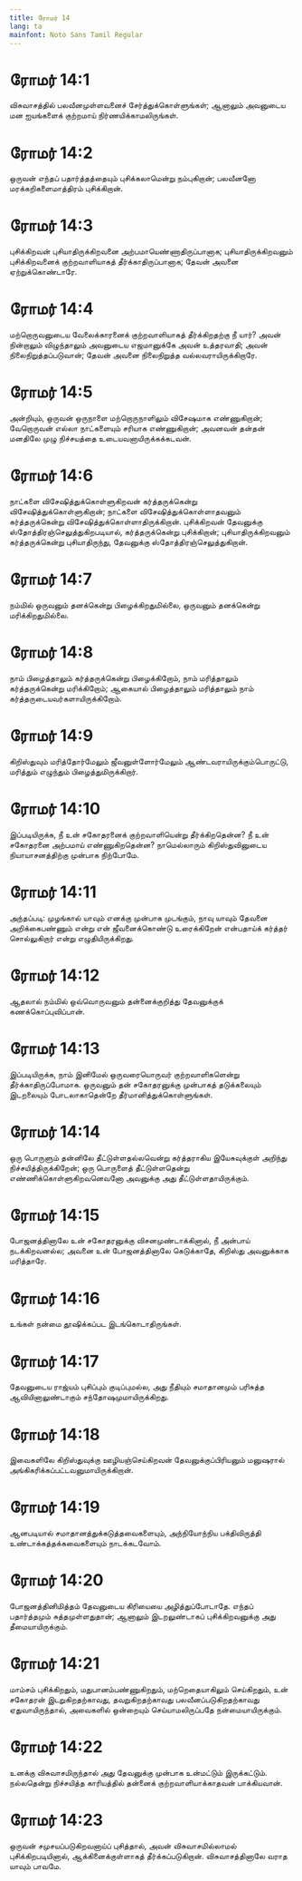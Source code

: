 ```yaml
---
title: ரோமர் 14
lang: ta
mainfont: Noto Sans Tamil Regular
---
```


# ரோமர் 14:1

விசுவாசத்தில் பலவீனமுள்ளவனைச் சேர்த்துக்கொள்ளுங்கள்; ஆனாலும் அவனுடைய மன ஐயங்களைக் குற்றமாய் நிர்ணயிக்காமலிருங்கள்.

# ரோமர் 14:2

ஒருவன் எந்தப் பதார்த்தத்தையும் புசிக்கலாமென்று நம்புகிறான்; பலவீனனோ மரக்கறிகளைமாத்திரம் புசிக்கிறான்.

# ரோமர் 14:3

புசிக்கிறவன் புசியாதிருக்கிறவனை அற்பமாயெண்ணாதிருப்பானாக; புசியாதிருக்கிறவனும் புசிக்கிறவனைக் குற்றவாளியாகத் தீர்க்காதிருப்பானாக; தேவன் அவனை ஏற்றுக்கொண்டாரே.

# ரோமர் 14:4

மற்றொருவனுடைய வேலைக்காரனைக் குற்றவாளியாகத் தீர்க்கிறதற்கு நீ யார்? அவன் நின்றாலும் விழுந்தாலும் அவனுடைய எஜமானுக்கே அவன் உத்தரவாதி; அவன் நிலைநிறுத்தப்படுவான்; தேவன் அவனை நிலைநிறுத்த வல்லவராயிருக்கிறாரே.

# ரோமர் 14:5

அன்றியும், ஒருவன் ஒருநாளை மற்றொருநாளிலும் விசேஷமாக எண்ணுகிறான்; வேறொருவன் எல்லா நாட்களையும் சரியாக எண்ணுகிறான்; அவனவன் தன்தன் மனதிலே முழு நிச்சயத்தை உடையவனாயிருக்கக்கடவன்.

# ரோமர் 14:6

நாட்களை விசேஷித்துக்கொள்ளுகிறவன் கர்த்தருக்கென்று விசேஷித்துக்கொள்ளுகிறான்; நாட்களை விசேஷித்துக்கொள்ளாதவனும் கர்த்தருக்கென்று விசேஷித்துக்கொள்ளாதிருக்கிறான். புசிக்கிறவன் தேவனுக்கு ஸ்தோத்திரஞ்செலுத்துகிறபடியால், கர்த்தருக்கென்று புசிக்கிறான்; புசியாதிருக்கிறவனும் கர்த்தருக்கென்று புசியாதிருந்து, தேவனுக்கு ஸ்தோத்திரஞ்செலுத்துகிறான்.

# ரோமர் 14:7

நம்மில் ஒருவனும் தனக்கென்று பிழைக்கிறதுமில்லை, ஒருவனும் தனக்கென்று மரிக்கிறதுமில்லை.

# ரோமர் 14:8

நாம் பிழைத்தாலும் கர்த்தருக்கென்று பிழைக்கிறோம், நாம் மரித்தாலும் கர்த்தருக்கென்று மரிக்கிறோம்; ஆகையால் பிழைத்தாலும் மரித்தாலும் நாம் கர்த்தருடையவர்களாயிருக்கிறோம்.

# ரோமர் 14:9

கிறிஸ்துவும் மரித்தோர்மேலும் ஜீவனுள்ளோர்மேலும் ஆண்டவராயிருக்கும்பொருட்டு, மரித்தும் எழுந்தும் பிழைத்துமிருக்கிறார்.

# ரோமர் 14:10

இப்படியிருக்க, நீ உன் சகோதரனைக் குற்றவாளியென்று தீர்க்கிறதென்ன? நீ உன் சகோதரனை அற்பமாய் எண்ணுகிறதென்ன? நாமெல்லாரும் கிறிஸ்துவினுடைய நியாயாசனத்திற்கு முன்பாக நிற்போமே.

# ரோமர் 14:11

அந்தப்படி: முழங்கால் யாவும் எனக்கு முன்பாக முடங்கும், நாவு யாவும் தேவனை அறிக்கைபண்ணும் என்று என் ஜீவனைக்கொண்டு உரைக்கிறேன் என்பதாய்க் கர்த்தர் சொல்லுகிறார் என்று எழுதியிருக்கிறது.

# ரோமர் 14:12

ஆதலால் நம்மில் ஒவ்வொருவனும் தன்னைக்குறித்து தேவனுக்குக் கணக்கொப்புவிப்பான்.

# ரோமர் 14:13

இப்படியிருக்க, நாம் இனிமேல் ஒருவரையொருவர் குற்றவாளிகளென்று தீர்க்காதிருப்போமாக. ஒருவனும் தன் சகோதரனுக்கு முன்பாகத் தடுக்கலையும் இடறலையும் போடலாகாதென்றே தீர்மானித்துக்கொள்ளுங்கள்.

# ரோமர் 14:14

ஒரு பொருளும் தன்னிலே தீட்டுள்ளதல்லவென்று கர்த்தராகிய இயேசுவுக்குள் அறிந்து நிச்சயித்திருக்கிறேன்; ஒரு பொருளைத் தீட்டுள்ளதென்று எண்ணிக்கொள்ளுகிறவனெவனோ அவனுக்கு அது தீட்டுள்ளதாயிருக்கும்.

# ரோமர் 14:15

போஜனத்தினாலே உன் சகோதரனுக்கு விசனமுண்டாக்கினால், நீ அன்பாய் நடக்கிறவனல்ல; அவனை உன் போஜனத்தினாலே கெடுக்காதே, கிறிஸ்து அவனுக்காக மரித்தாரே.

# ரோமர் 14:16

உங்கள் நன்மை தூஷிக்கப்பட இடங்கொடாதிருங்கள்.

# ரோமர் 14:17

தேவனுடைய ராஜ்யம் புசிப்பும் குடிப்புமல்ல, அது நீதியும் சமாதானமும் பரிசுத்த ஆவியினாலுண்டாகும் சந்தோஷமுமாயிருக்கிறது.

# ரோமர் 14:18

இவைகளிலே கிறிஸ்துவுக்கு ஊழியஞ்செய்கிறவன் தேவனுக்குப்பிரியனும் மனுஷரால் அங்கிகரிக்கப்பட்டவனுமாயிருக்கிறான்.

# ரோமர் 14:19

ஆனபடியால் சமாதானத்துக்கடுத்தவைகளையும், அந்நியோந்நிய பக்திவிருத்தி உண்டாக்கத்தக்கவைகளையும் நாடக்கடவோம்.

# ரோமர் 14:20

போஜனத்தினிமித்தம் தேவனுடைய கிரியையை அழித்துப்போடாதே. எந்தப் பதார்த்தமும் சுத்தமுள்ளதுதான்; ஆனாலும் இடறலுண்டாகப் புசிக்கிறவனுக்கு அது தீமையாயிருக்கும்.

# ரோமர் 14:21

மாம்சம் புசிக்கிறதும், மதுபானம்பண்ணுகிறதும், மற்றெதையாகிலும் செய்கிறதும், உன் சகோதரன் இடறுகிறதற்காவது, தவறுகிறதற்காவது பலவீனப்படுகிறதற்காவது ஏதுவாயிருந்தால், அவைகளில் ஒன்றையும் செய்யாமலிருப்பதே நன்மையாயிருக்கும்.

# ரோமர் 14:22

உனக்கு விசுவாசமிருந்தால் அது தேவனுக்கு முன்பாக உன்மட்டும் இருக்கட்டும். நல்லதென்று நிச்சயித்த காரியத்தில் தன்னைக் குற்றவாளியாக்காதவன் பாக்கியவான்.

# ரோமர் 14:23

ஒருவன் சமுசயப்படுகிறவனாய்ப் புசித்தால், அவன் விசுவாசமில்லாமல் புசிக்கிறபடியினால், ஆக்கினைக்குள்ளாகத் தீர்க்கப்படுகிறான். விசுவாசத்தினாலே வராத யாவும் பாவமே.

